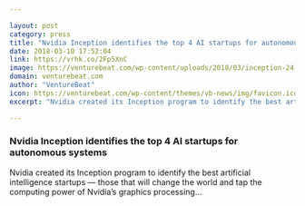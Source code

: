 ```yaml
---

layout: post
category: press
title: "Nvidia Inception identifies the top 4 AI startups for autonomous systems"
date: 2018-03-10 17:52:04
link: https://vrhk.co/2Fp5XnC
image: https://venturebeat.com/wp-content/uploads/2018/03/inception-24.jpg?fit=900%2C587&strip=all
domain: venturebeat.com
author: "VentureBeat"
icon: https://venturebeat.com/wp-content/themes/vb-news/img/favicon.ico
excerpt: "Nvidia created its Inception program to identify the best artificial intelligence startups — those that will change the world and tap the computing power of Nvidia’s graphics processing…"

---
```


### Nvidia Inception identifies the top 4 AI startups for autonomous systems

Nvidia created its Inception program to identify the best artificial intelligence startups — those that will change the world and tap the computing power of Nvidia’s graphics processing…